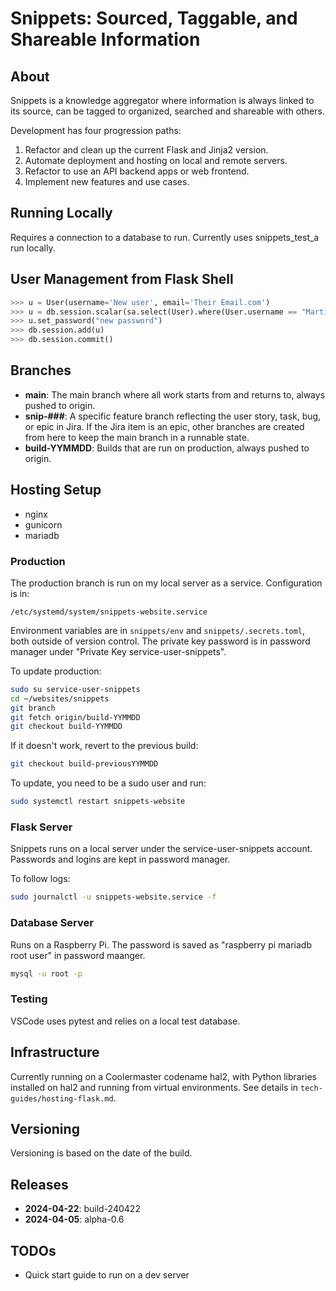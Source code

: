 # Snippets: Sourced, Taggable, and Shareable Information

## About

Snippets is a knowledge aggregator where information is always linked to its source, can be tagged to organized, searched and shareable with others.

Development has four progression paths:

1. Refactor and clean up the current Flask and Jinja2 version.
2. Automate deployment and hosting on local and remote servers.
3. Refactor to use an API backend apps or web frontend.
4. Implement new features and use cases.

## Running Locally

Requires a connection to a database to run. Currently uses snippets_test_a run locally. 


## User Management from Flask Shell

```python
>>> u = User(username='New user', email='Their Email.com')
>>> u = db.session.scalar(sa.select(User).where(User.username == "Martin"))
>>> u.set_password("new password")
>>> db.session.add(u)
>>> db.session.commit()
```

## Branches

- **main**: The main branch where all work starts from and returns to, always pushed to origin.
- **snip-###**: A specific feature branch reflecting the user story, task, bug, or epic in Jira. If the Jira item is an epic, other branches are created from here to keep the main branch in a runnable state.
- **build-YYMMDD**: Builds that are run on production, always pushed to origin.

## Hosting Setup

- nginx
- gunicorn
- mariadb

### Production

The production branch is run on my local server as a service. Configuration is in:

```
/etc/systemd/system/snippets-website.service
```

Environment variables are in `snippets/env` and `snippets/.secrets.toml`, both outside of version control. The private key password is in password manager under "Private Key service-user-snippets".

To update production:

```bash
sudo su service-user-snippets
cd ~/websites/snippets
git branch
git fetch origin/build-YYMMDD 
git checkout build-YYMMDD
```

If it doesn't work, revert to the previous build:

```bash
git checkout build-previousYYMMDD
```

To update, you need to be a sudo user and run:

```bash
sudo systemctl restart snippets-website
```

### Flask Server

Snippets runs on a local server under the service-user-snippets account. Passwords and logins are kept in password manager. 

To follow logs:

```bash
sudo journalctl -u snippets-website.service -f
```

### Database Server

Runs on a Raspberry Pi. The password is saved as "raspberry pi mariadb root user" in password maanger.

```bash
mysql -u root -p
```

### Testing

VSCode uses pytest and relies on a local test database.

## Infrastructure

Currently running on a Coolermaster codename hal2, with Python libraries installed on hal2 and running from virtual environments. See details in `tech-guides/hosting-flask.md`.

## Versioning

Versioning is based on the date of the build.

## Releases

- **2024-04-22**: build-240422
- **2024-04-05**: alpha-0.6

## TODOs

- Quick start guide to run on a dev server
